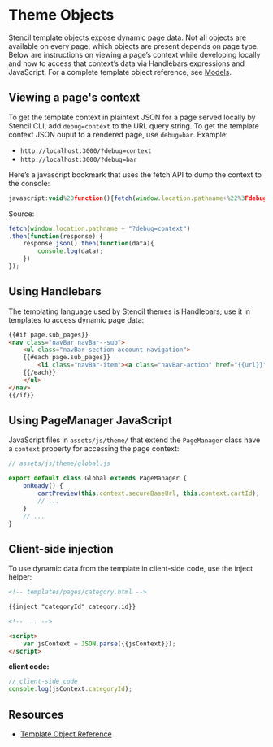 # Theme Objects

 

Stencil template objects expose dynamic page data. Not all objects are available on every page; which objects are present depends on page type. Below are instructions on viewing a page’s context while developing locally and how to access that context’s data via Handlebars expressions and JavaScript. For a complete template object reference, see [Models](/stencil-docs/reference-docs/global-objects-and-properties/models).

## Viewing a page's context

To get the template context in plaintext JSON for a page served locally by Stencil CLI, add `debug=context` to the URL query string. To get the template context JSON ouput to a rendered page, use `debug=bar`. Example:

* `http://localhost:3000/?debug=context`
* `http://localhost:3000/?debug=bar`

Here’s a javascript bookmark that uses the fetch API to dump the context to the console:

```js
javascript:void%20function(){fetch(window.location.pathname+%22%3Fdebug=context%22).then(function(n){n.json().then(function(n){console.log(n)})})}();
```
Source:

```js
fetch(window.location.pathname + "?debug=context")
.then(function(response) {
    response.json().then(function(data){
        console.log(data);
    })
});
```

## Using Handlebars

The templating language used by Stencil themes is Handlebars; use it in templates to access dynamic page data:

```html
{{#if page.sub_pages}}
<nav class="navBar navBar--sub">
    <ul class="navBar-section account-navigation">
    {{#each page.sub_pages}}
        <li class="navBar-item"><a class="navBar-action" href="{{url}}">{{title}}</a></li>
    {{/each}}
    </ul>
</nav>
{{/if}}
```

## Using PageManager JavaScript
JavaScript files in `assets/js/theme/` that extend the `PageManager` class have a `context` property for accessing the page context:

```js
// assets/js/theme/global.js

export default class Global extends PageManager {
    onReady() {
        cartPreview(this.context.secureBaseUrl, this.context.cartId);
        // ...
    }
    // ...
}
```

## Client-side injection

To use dynamic data from the template in client-side code, use the inject helper:

```html
<!-- templates/pages/category.html -->

{{inject "categoryId" category.id}}

<!-- ... -->

<script>
    var jsContext = JSON.parse({{jsContext}});
</script>
```
**client code:**

```js
// client-side code
console.log(jsContext.categoryId);
```

## Resources
* [Template Object Reference](/theme-objects)
